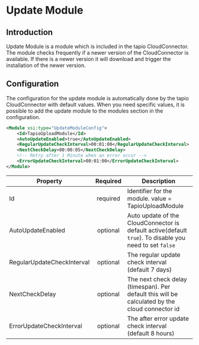 # Update Module

## Introduction

Update Module is a module which is included in the tapio CloudConnector. The module checks frequently if a newer version of the CloudConnector is available. If there is a newer version it will download and trigger the installation of the newer version.

## Configuration

The configuration for the update module is automatically done by the tapio CloudConnector with default values. When you need specific values, it is possible to add the update module to the modules section in the configuration.

```xml
<Module xsi:type="UpdateModuleConfig">
    <Id>TapioUploadModule</Id>
    <AutoUpdateEnabled>true</AutoUpdateEnabled>
    <RegularUpdateCheckInterval>00:01:00</RegularUpdateCheckInterval>
    <NextCheckDelay>00:00:05</NextCheckDelay>
    <!-- Retry after 1 Minute when an error occur -->
    <ErrorUpdateCheckInterval>00:01:00</ErrorUpdateCheckInterval>
</Module>
```

| Property                   | Required | Description                                                                                             |
| -------------------------- | :------: | ------------------------------------------------------------------------------------------------------- |
| Id                         | required | Identifier for the module. value = TapioUploadModule                                                    |
| AutoUpdateEnabled          | optional | Auto update of the CloudConnector is default active(default `true`). To disable you need to set `false` |
| RegularUpdateCheckInterval | optional | The regular update check interval (default 7 days)                                                      |
| NextCheckDelay             | optional | The next check delay (timespan). Per default this will be calculated by the cloud connector id          |
| ErrorUpdateCheckInterval   | optional | The after error update check interval (default 8 hours)                                                 |

